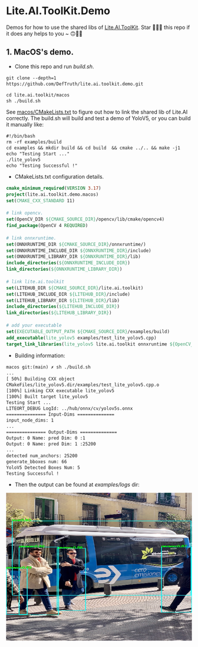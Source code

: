 # Lite.AI.ToolKit.Demo
Demos for how to use the shared libs of [Lite.AI.ToolKit](https://github.com/DefTruth/lite.ai.toolkit). Star 🌟👆🏻 this repo if it does any helps to you ~ 🙃🤪🍀

## 1. MacOS's demo. 

* Clone this repo and run *build.sh*.
```shell
git clone --depth=1 https://github.com/DefTruth/lite.ai.toolkit.demo.git
```
```shell
cd lite.ai.toolkit/macos 
sh ./build.sh
```  
See [macos/CMakeLists.txt](macos/CMakeLists.txt) to figure out how to link the shared lib of Lite.AI correctly. The build.sh will build and test a demo of YoloV5, or you can build it manually like:  
```shell
#!/bin/bash
rm -rf examples/build
cd examples && mkdir build && cd build  && cmake ../.. && make -j1
echo "Testing Start ..."
./lite_yolov5
echo "Testing Successful !"
```   

* CMakeLists.txt configuration details.  

```cmake
cmake_minimum_required(VERSION 3.17)
project(lite.ai.toolkit.demo.macos)
set(CMAKE_CXX_STANDARD 11)

# link opencv.
set(OpenCV_DIR ${CMAKE_SOURCE_DIR}/opencv/lib/cmake/opencv4)
find_package(OpenCV 4 REQUIRED)

# link onnxruntime.
set(ONNXRUNTIME_DIR ${CMAKE_SOURCE_DIR}/onnxruntime/)
set(ONNXRUNTIME_INCLUDE_DIR ${ONNXRUNTIME_DIR}/include)
set(ONNXRUNTIME_LIBRARY_DIR ${ONNXRUNTIME_DIR}/lib)
include_directories(${ONNXRUNTIME_INCLUDE_DIR})
link_directories(${ONNXRUNTIME_LIBRARY_DIR})

# link lite.ai.toolkit
set(LITEHUB_DIR ${CMAKE_SOURCE_DIR}/lite.ai.toolkit)
set(LITEHUB_INCLUDE_DIR ${LITEHUB_DIR}/include)
set(LITEHUB_LIBRARY_DIR ${LITEHUB_DIR}/lib)
include_directories(${LITEHUB_INCLUDE_DIR})
link_directories(${LITEHUB_LIBRARY_DIR})

# add your executable
set(EXECUTABLE_OUTPUT_PATH ${CMAKE_SOURCE_DIR}/examples/build)
add_executable(lite_yolov5 examples/test_lite_yolov5.cpp)
target_link_libraries(lite_yolov5 lite.ai.toolkit onnxruntime ${OpenCV_LIBS})  # link lite.ai.toolkit
```

* Building information:  
```shell
macos git:(main) ✗ sh ./build.sh      
...
[ 50%] Building CXX object CMakeFiles/lite_yolov5.dir/examples/test_lite_yolov5.cpp.o
[100%] Linking CXX executable lite_yolov5
[100%] Built target lite_yolov5
Testing Start ...
LITEORT_DEBUG LogId: ../hub/onnx/cv/yolov5s.onnx
=============== Input-Dims ==============
input_node_dims: 1
...
=============== Output-Dims ==============
Output: 0 Name: pred Dim: 0 :1
Output: 0 Name: pred Dim: 1 :25200
...
detected num_anchors: 25200
generate_bboxes num: 66
YoloV5 Detected Boxes Num: 5
Testing Successful !
```

* Then the output can be found at *examples/logs* dir:   
<div align='center'>
  <img src='macos/examples/logs/test_lite_yolov5_1.jpg' height="400px"  width="600px">
</div>  
  
